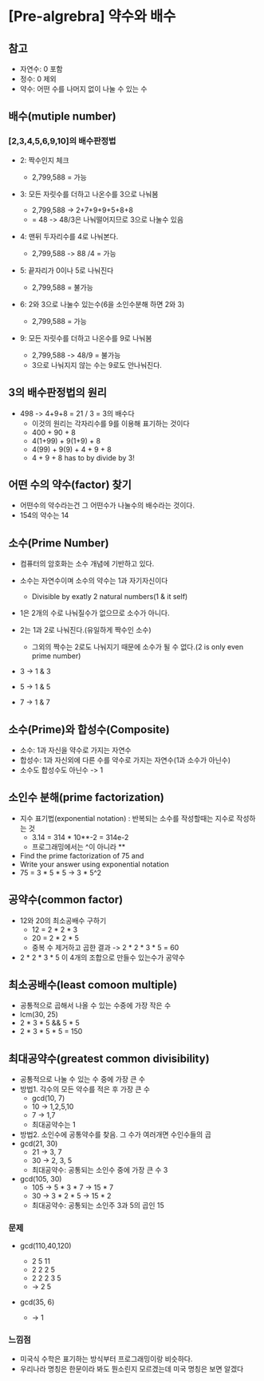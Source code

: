 # [Pre-algrebra] 약수와 배수

## 참고
- 자연수: 0 포함
- 정수: 0 제외
- 약수: 어떤 수를 나머지 없이 나눌 수 있는 수

## 배수(mutiple number)

### [2,3,4,5,6,9,10]의 배수판정법

- 2: 짝수인지 체크
  - 2,799,588 = 가능

- 3: 모든 자릿수를 더하고 나온수를 3으로 나눠봄
  - 2,799,588 -> 2+7+9+9+5+8+8
  - = 48 -> 48/3은 나눠떨어지므로 3으로 나눌수 있음

- 4: 맨뒤 두자리수를 4로 나눠본다.
  - 2,799,588 -> 88 /4 = 가능
 
- 5: 끝자리가 0이나 5로 나눠진다
  - 2,799,588 = 불가능

- 6: 2와 3으로 나눌수 있는수(6을 소인수분해 하면 2와 3)
  - 2,799,588 = 가능

- 9: 모든 자릿수를 더하고 나온수를 9로 나눠봄
  - 2,799,588 -> 48/9 = 불가능
  - 3으로 나눠지지 않는 수는 9로도 안나눠진다.

## 3의 배수판정법의 원리
- 498 -> 4+9+8 = 21 / 3 = 3의 배수다
  - 이것의 원리는 각자리수를 9를 이용해 표기하는 것이다
  - 400 + 90 + 8
  - 4(1+99) + 9(1+9) + 8
  - 4(99) + 9(9) + 4 + 9 + 8
  - 4 + 9 + 8 has to by divide by 3!

## 어떤 수의 약수(factor) 찾기
- 어떤수의 약수라는건 그 어떤수가 나눌수의 배수라는 것이다.
- 154의 약수는 14

## 소수(Prime Number)
- 컴퓨터의 암호화는 소수 개념에 기반하고 있다.
- 소수는 자연수이며 소수의 약수는 1과 자기자신이다
  - Divisible by exatly 2 natural numbers(1 & it self)

- 1은 2개의 수로 나눠질수가 없으므로 소수가 아니다.
- 2는 1과 2로 나눠진다.(유일하게 짝수인 소수)
  - 그외의 짝수는 2로도 나눠지기 때문에 소수가 될 수 없다.(2 is only even prime number)
- 3 -> 1 & 3
- 5 -> 1 & 5
- 7 -> 1 & 7

## 소수(Prime)와 합성수(Composite)
- 소수: 1과 자신을 약수로 가지는 자연수
- 합성수: 1과 자신외에 다른 수를 약수로 가지는 자연수(1과 소수가 아닌수)
- 소수도 합성수도 아닌수 -> 1

## 소인수 분해(prime factorization)
- 지수 표기법(exponential notation) : 반복되는 소수를 작성할때는 지수로 작성하는 것
  - 3.14 = 314 * 10**-2 = 314e-2 
  - 프로그래밍에서는 ^이 아니라 **
- Find the prime factorization of 75 and 
- Write your answer using exponential notation
- 75 = 3 * 5 * 5 -> 3 * 5^2

## 공약수(common factor)
- 12와 20의 최소공배수 구하기
  - 12 = 2 * 2 * 3
  - 20 = 2 * 2 * 5
  - 중복 수 제거하고 곱한 결과 -> 2 * 2 * 3 * 5 = 60
-  2 * 2 * 3 * 5 이 4개의 조합으로 만들수 있는수가 공약수

## 최소공배수(least comoon multiple)
- 공통적으로 곱해서 나올 수 있는 수중에 가장 작은 수
- lcm(30, 25)
- 2 * 3 * 5 && 5 * 5
- 2 * 3 * 5 * 5 = 150

## 최대공약수(greatest common divisibility)
- 공통적으로 나눌 수 있는 수 중에 가장 큰 수
- 방법1. 각수의 모든 약수를 적은 후 가장 큰 수
  - gcd(10, 7)
  - 10 -> 1,2,5,10
  - 7 -> 1,7
  - 최대공약수는 1
 - 방법2. 소인수에 공통약수를 찾음. 그 수가 여러개면 수인수들의 곱  
  - gcd(21, 30)
    - 21 -> 3, 7
    - 30 -> 2, 3, 5  
    - 최대공약수: 공통되는 소인수 중에 가장 큰 수 3
  - gcd(105, 30)
    - 105 -> 5 * 3 * 7 -> 15 * 7
    - 30 -> 3 * 2 * 5 -> 15 * 2
    - 최대공약수: 공통되는 소인주 3과 5의 곱인 15

### 문제
- gcd(110,40,120)
  - 2 5 11
  - 2 2 2 5 
  - 2 2 2 3 5
  - -> 2 5

- gcd(35, 6)
  - -> 1

### 느낌점
- 미국식 수학은 표기하는 방식부터 프로그래밍이랑 비슷하다.
- 우리나라 명칭은 한문이라 봐도 뭔소린지 모르겠는데 미국 명칭은 보면 알겠다